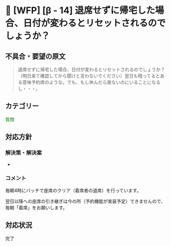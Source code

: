 # 🌳 [WFP] [β - 14] 退席せずに帰宅した場合、日付が変わるとリセットされるのでしょうか？

## 不具合・要望の原文

> 退席せずに帰宅した場合、日付が変わるとリセットされるのでしょうか？（明日来て確認してから聞けと言わないでください）翌日も残ってるとある意味予約席のような。でも、もし休んだら居ないのにいることになるし・・・。

## カテゴリー

<span style="color: green;">質問</span>



## 対応方針

### 解決策・解決案

-

### コメント

毎朝4時にバッチで座席のクリア（着席者の退席）を行っています。

翌日以降への座席の引き継ぎは今の所（予約機能が実装予定）できませんので、毎朝「着席」をお願いします。

## 対応状況

完了

